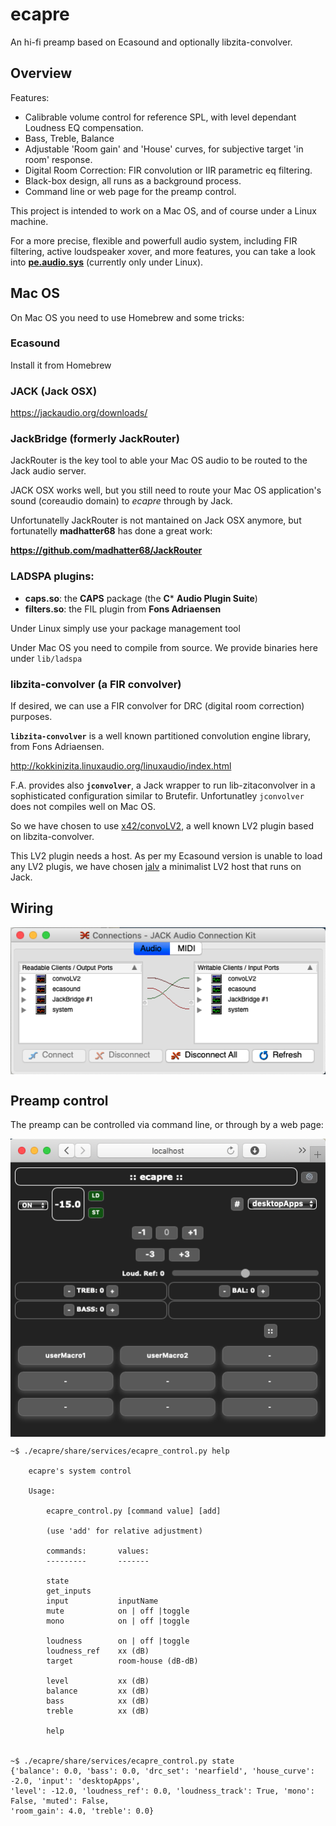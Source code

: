 # ecapre

An hi-fi preamp based on Ecasound and optionally libzita-convolver.


## Overview

Features:

 - Calibrable volume control for reference SPL, with level dependant Loudness EQ compensation.
 - Bass, Treble, Balance
 - Adjustable 'Room gain' and 'House' curves, for subjective target 'in room' response.
 - Digital Room Correction: FIR convolution or IIR parametric eq filtering.
 - Black-box design, all runs as a background process.
 - Command line or web page for the preamp control.

This project is intended to work on a Mac OS, and of course under a Linux machine.

For a more precise, flexible and powerfull audio system, including FIR filtering, active loudspeaker xover, and more features, you can take a look into **[pe.audio.sys](https://github.com/Rsantct/pe.audio.sys)** (currently only under Linux).

## Mac OS

On Mac OS you need to use Homebrew and some tricks:

### Ecasound

Install it from Homebrew


### JACK (Jack OSX)

https://jackaudio.org/downloads/


### JackBridge (formerly JackRouter)

JackRouter is the key tool to able your Mac OS audio to be routed to the Jack audio server.

JACK OSX works well, but you still need to route your Mac OS application's sound (coreaudio domain) to *ecapre* through by Jack. 

Unfortunatelly JackRouter is not mantained on Jack OSX anymore, but fortunatelly **madhatter68** has done a great work:

  **https://github.com/madhatter68/JackRouter**


### LADSPA plugins:

  - **caps.so**: the **CAPS** package (the **C*** **Audio Plugin Suite**)
  - **filters.so**: the FIL plugin from **Fons Adriaensen**

Under Linux simply use your package management tool

Under Mac OS you need to compile from source. We provide binaries here under `lib/ladspa`


### libzita-convolver (a FIR convolver)

If desired, we can use a FIR convolver for DRC (digital room correction) purposes.

**`libzita-convolver`** is a well known partitioned convolution engine library, from Fons Adriaensen.

http://kokkinizita.linuxaudio.org/linuxaudio/index.html

F.A. provides also **`jconvolver`**, a Jack wrapper to run lib-zitaconvolver in a sophisticated configuration similar to Brutefir. Unfortunatley `jconvolver` does not compiles well on Mac OS.

So we have chosen to use [x42/convoLV2](https://github.com/x42/convoLV2), a well known LV2 plugin based on libzita-convolver.

This LV2 plugin needs a host. As per my Ecasound version is unable to load any LV2 plugis, we have chosen [jalv](https://github.com/drobilla/jalv) a minimalist LV2 host that runs on Jack.


## Wiring

<a href="url"><img src="https://github.com/Rsantct/ecapre/blob/master/doc/ecapre%20jack%20wiring.png" align="center" width="640" ></a>

## Preamp control

The preamp can be controlled via command line, or through by a web page:

<a href="url"><img src="https://github.com/Rsantct/ecapre/blob/master/doc/ecapre%20control%20web.png" align="center" width="640" ></a>


    ~$ ./ecapre/share/services/ecapre_control.py help

        ecapre's system control

        Usage:

            ecapre_control.py [command value] [add]

            (use 'add' for relative adjustment)

            commands:       values:
            ---------       -------

            state
            get_inputs
            input           inputName
            mute            on | off |toggle
            mono            on | off |toggle

            loudness        on | off |toggle
            loudness_ref    xx (dB)
            target          room-house (dB-dB)

            level           xx (dB)
            balance         xx (dB)
            bass            xx (dB)
            treble          xx (dB)

            help


    ~$ ./ecapre/share/services/ecapre_control.py state
    {'balance': 0.0, 'bass': 0.0, 'drc_set': 'nearfield', 'house_curve': -2.0, 'input': 'desktopApps', 
    'level': -12.0, 'loudness_ref': 0.0, 'loudness_track': True, 'mono': False, 'muted': False, 
    'room_gain': 4.0, 'treble': 0.0}
    

